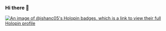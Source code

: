 ### Hi there 👋

[![An image of @ishanc05's Holopin badges, which is a link to view their full Holopin profile](https://holopin.me/ishanc05)](https://holopin.io/@ishanc05)

<!--
**IshanC05/Ishanc05** is a ✨ _special_ ✨ repository because its `README.md` (this file) appears on your GitHub profile.

Here are some ideas to get you started:

- 🔭 I’m currently working on ...
- 🌱 I’m currently learning ...
- 👯 I’m looking to collaborate on ...
- 🤔 I’m looking for help with ...
- 💬 Ask me about ...
- 📫 How to reach me: ...
- 😄 Pronouns: ...
- ⚡ Fun fact: ...
-->
